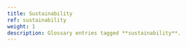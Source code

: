 ```yaml
---
title: Sustainability
ref: sustainability
weight: 1
description: Glossary entries tagged **sustainability**.
---
```



